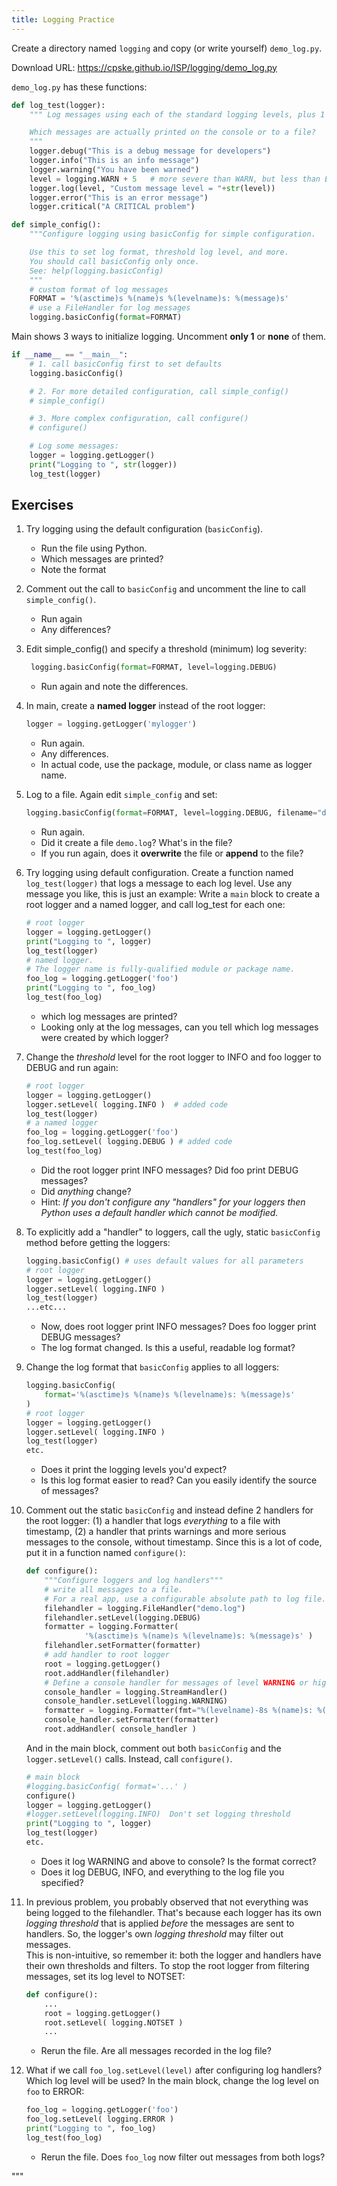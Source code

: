 ```yaml
---
title: Logging Practice
---
```


Create a directory named `logging` and copy (or write yourself) `demo_log.py`.  

Download URL:  https://cpske.github.io/ISP/logging/demo_log.py

`demo_log.py` has these functions:

```python
def log_test(logger):
    """ Log messages using each of the standard logging levels, plus 1 custom.

    Which messages are actually printed on the console or to a file?
    """    
    logger.debug("This is a debug message for developers")
    logger.info("This is an info message")
    logger.warning("You have been warned")
    level = logging.WARN + 5   # more severe than WARN, but less than ERROR
    logger.log(level, "Custom message level = "+str(level))
    logger.error("This is an error message")
    logger.critical("A CRITICAL problem")
```

```python
def simple_config():
    """Configure logging using basicConfig for simple configuration.

    Use this to set log format, threshold log level, and more.
    You should call basicConfig only once.
    See: help(logging.basicConfig)
    """
    # custom format of log messages
    FORMAT = '%(asctime)s %(name)s %(levelname)s: %(message)s'
    # use a FileHandler for log messages
    logging.basicConfig(format=FORMAT)
```

Main shows 3 ways to initialize logging.  Uncomment **only 1** or **none** of them.
```python
if __name__ == "__main__":
    # 1. call basicConfig first to set defaults
    logging.basicConfig()

    # 2. For more detailed configuration, call simple_config()
    # simple_config()

    # 3. More complex configuration, call configure()
    # configure()

    # Log some messages:
    logger = logging.getLogger()
    print("Logging to ", str(logger))
    log_test(logger)
```

## Exercises

1. Try logging using the default configuration (`basicConfig`). 
   * Run the file using Python.
   * Which messages are printed?
   * Note the format

2. Comment out the call to `basicConfig` and uncomment the line to call `simple_config()`.
   * Run again
   * Any differences?

3. Edit simple_config() and specify a threshold (minimum) log severity:
   ```python
    logging.basicConfig(format=FORMAT, level=logging.DEBUG)
   ```
   * Run again and note the differences.

4. In main, create a **named logger** instead of the root logger:
   ```python
   logger = logging.getLogger('mylogger')
   ```
   * Run again.
   * Any differences.
   * In actual code, use the package, module, or class name as logger name.
   
5. Log to a file. Again edit `simple_config` and set:
    ```python
    logging.basicConfig(format=FORMAT, level=logging.DEBUG, filename="demo.log")
    ```
    * Run again.
    * Did it create a file `demo.log`?  What's in the file?
    * If you run again, does it **overwrite** the file or **append** to the file?


1. Try logging using default configuration.  Create a function named `log_test(logger)` that logs a message to each log level. Use any message you like, this is just an example:
    Write a `main` block to create a root logger and a named logger, and call log_test for each one:
    ```python
    # root logger
    logger = logging.getLogger()  
    print("Logging to ", logger)
    log_test(logger)
    # named logger. 
    # The logger name is fully-qualified module or package name.
    foo_log = logging.getLogger('foo')
    print("Logging to ", foo_log)
    log_test(foo_log)
    ```
    * which log messages are printed?
    * Looking only at the log messages, can you tell which log messages were created by which logger?

2. Change the *threshold* level for the root logger to INFO and foo logger to DEBUG and run again:
    ```python
    # root logger
    logger = logging.getLogger()
    logger.setLevel( logging.INFO )  # added code
    log_test(logger)
    # a named logger
    foo_log = logging.getLogger('foo')
    foo_log.setLevel( logging.DEBUG ) # added code
    log_test(foo_log)
    ```
    * Did the root logger print INFO messages?  Did foo print DEBUG messages?
    * Did *anything* change?
    * Hint: *If you don't configure any "handlers" for your loggers then Python
       uses a default handler which cannot be modified.*

3. To explicitly add a "handler" to loggers, call the ugly, static `basicConfig` method
   before getting the loggers:
   ```python
   logging.basicConfig() # uses default values for all parameters
   # root logger
   logger = logging.getLogger()
   logger.setLevel( logging.INFO )
   log_test(logger)
   ...etc...
   ```
   * Now, does root logger print INFO messages?  Does foo logger print DEBUG messages?
   * The log format changed.  Is this a useful, readable log format?

4. Change the log format that `basicConfig` applies to all loggers:
    ```python
    logging.basicConfig(
        format='%(asctime)s %(name)s %(levelname)s: %(message)s'
    )   
    # root logger
   logger = logging.getLogger()
   logger.setLevel( logging.INFO )
   log_test(logger)
   etc.
   ```
   * Does it print the logging levels you'd expect?
   * Is this log format easier to read?  Can you easily identify the source of messages?

5. Comment out the static `basicConfig` and instead define 2 handlers for the root logger: (1) a handler that logs *everything* to a file with timestamp, (2) a handler that prints warnings and more serious messages to the console, without timestamp.  Since this is a lot of code, put it in a function named `configure()`:
    ```python
    def configure():
        """Configure loggers and log handlers"""
        # write all messages to a file.
        # For a real app, use a configurable absolute path to log file.
        filehandler = logging.FileHandler("demo.log")
        filehandler.setLevel(logging.DEBUG)
        formatter = logging.Formatter(
                 '%(asctime)s %(name)s %(levelname)s: %(message)s' )
        filehandler.setFormatter(formatter)
        # add handler to root logger
        root = logging.getLogger()
        root.addHandler(filehandler)
        # Define a console handler for messages of level WARNING or higher
        console_handler = logging.StreamHandler()
        console_handler.setLevel(logging.WARNING)
        formatter = logging.Formatter(fmt="%(levelname)-8s %(name)s: %(message)s")
        console_handler.setFormatter(formatter)
        root.addHandler( console_handler )
    ```
    And in the main block, comment out both `basicConfig` and the `logger.setLevel()` calls.  Instead, call `configure()`.
    ```python
    # main block
    #logging.basicConfig( format='...' )
    configure()
    logger = logging.getLogger()
    #logger.setLevel(logging.INFO)  Don't set logging threshold
    print("Logging to ", logger)
    log_test(logger)
    etc.
    ```
    * Does it log WARNING and above to console?  Is the format correct?
    * Does it log DEBUG, INFO, and everything to the log file you specified?

6. In previous problem, you probably observed that not everything was being logged to the filehandler.  That's because each logger has its own *logging threshold* that is applied *before* the messages are sent to handlers.  So, the logger's own *logging threshold* may filter out messages.    
    This is non-intuitive, so remember it: both the logger and handlers have their own thresholds and filters.
    To stop the root logger from filtering messages, set its log level to NOTSET:
    ```python
    def configure():
        ...
        root = logging.getLogger()
        root.setLevel( logging.NOTSET )
        ...
    ```
    * Rerun the file.  Are all messages recorded in the log file?

7. What if we call `foo_log.setLevel(level)` after configuring log handlers?  Which log level will be used?  In the main block, change the log level on `foo` to ERROR:
    ```python
    foo_log = logging.getLogger('foo')
    foo_log.setLevel( logging.ERROR )
    print("Logging to ", foo_log)
    log_test(foo_log)
    ```
    * Rerun the file.  Does `foo_log` now filter out messages from both logs?


"""
